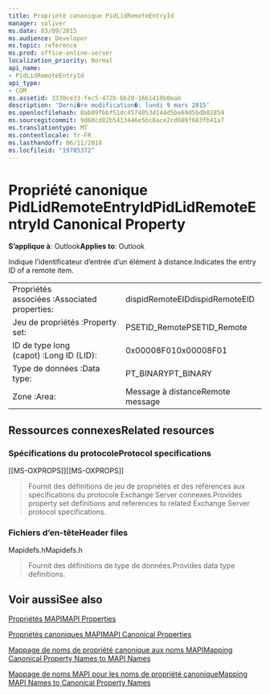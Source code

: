 ```yaml
---
title: Propriété canonique PidLidRemoteEntryId
manager: soliver
ms.date: 03/09/2015
ms.audience: Developer
ms.topic: reference
ms.prod: office-online-server
localization_priority: Normal
api_name:
- PidLidRemoteEntryId
api_type:
- COM
ms.assetid: 3330ce33-fec5-472b-bb28-16b1410b0eab
description: 'Derni�re modification�: lundi 9 mars 2015'
ms.openlocfilehash: 0ab09fbbf51dc4574053d144d5be69d5bdb02859
ms.sourcegitcommit: 9d60cd82b5413446e5bc8ace2cd689f683fb41a7
ms.translationtype: MT
ms.contentlocale: fr-FR
ms.lasthandoff: 06/11/2018
ms.locfileid: "19785372"
---
```

# <a name="pidlidremoteentryid-canonical-property"></a><span data-ttu-id="a07e6-103">Propriété canonique PidLidRemoteEntryId</span><span class="sxs-lookup"><span data-stu-id="a07e6-103">PidLidRemoteEntryId Canonical Property</span></span>

  
  
<span data-ttu-id="a07e6-104">**S’applique à**: Outlook</span><span class="sxs-lookup"><span data-stu-id="a07e6-104">**Applies to**: Outlook</span></span> 
  
<span data-ttu-id="a07e6-105">Indique l’identificateur d’entrée d’un élément à distance.</span><span class="sxs-lookup"><span data-stu-id="a07e6-105">Indicates the entry ID of a remote item.</span></span>
  
|||
|:-----|:-----|
|<span data-ttu-id="a07e6-106">Propriétés associées :</span><span class="sxs-lookup"><span data-stu-id="a07e6-106">Associated properties:</span></span>  <br/> |<span data-ttu-id="a07e6-107">dispidRemoteEID</span><span class="sxs-lookup"><span data-stu-id="a07e6-107">dispidRemoteEID</span></span>  <br/> |
|<span data-ttu-id="a07e6-108">Jeu de propriétés :</span><span class="sxs-lookup"><span data-stu-id="a07e6-108">Property set:</span></span>  <br/> |<span data-ttu-id="a07e6-109">PSETID_Remote</span><span class="sxs-lookup"><span data-stu-id="a07e6-109">PSETID_Remote</span></span>  <br/> |
|<span data-ttu-id="a07e6-110">ID de type long (capot) :</span><span class="sxs-lookup"><span data-stu-id="a07e6-110">Long ID (LID):</span></span>  <br/> |<span data-ttu-id="a07e6-111">0x00008F01</span><span class="sxs-lookup"><span data-stu-id="a07e6-111">0x00008F01</span></span>  <br/> |
|<span data-ttu-id="a07e6-112">Type de données :</span><span class="sxs-lookup"><span data-stu-id="a07e6-112">Data type:</span></span>  <br/> |<span data-ttu-id="a07e6-113">PT_BINARY</span><span class="sxs-lookup"><span data-stu-id="a07e6-113">PT_BINARY</span></span>  <br/> |
|<span data-ttu-id="a07e6-114">Zone :</span><span class="sxs-lookup"><span data-stu-id="a07e6-114">Area:</span></span>  <br/> |<span data-ttu-id="a07e6-115">Message à distance</span><span class="sxs-lookup"><span data-stu-id="a07e6-115">Remote message</span></span>  <br/> |
   
## <a name="related-resources"></a><span data-ttu-id="a07e6-116">Ressources connexes</span><span class="sxs-lookup"><span data-stu-id="a07e6-116">Related resources</span></span>

### <a name="protocol-specifications"></a><span data-ttu-id="a07e6-117">Spécifications du protocole</span><span class="sxs-lookup"><span data-stu-id="a07e6-117">Protocol specifications</span></span>

<span data-ttu-id="a07e6-118">[[MS-OXPROPS]]</span><span class="sxs-lookup"><span data-stu-id="a07e6-118">[[MS-OXPROPS]]</span></span> 
  
> <span data-ttu-id="a07e6-119">Fournit des définitions de jeu de propriétés et des références aux spécifications du protocole Exchange Server connexes.</span><span class="sxs-lookup"><span data-stu-id="a07e6-119">Provides property set definitions and references to related Exchange Server protocol specifications.</span></span>
    
### <a name="header-files"></a><span data-ttu-id="a07e6-120">Fichiers d’en-tête</span><span class="sxs-lookup"><span data-stu-id="a07e6-120">Header files</span></span>

<span data-ttu-id="a07e6-121">Mapidefs.h</span><span class="sxs-lookup"><span data-stu-id="a07e6-121">Mapidefs.h</span></span>
  
> <span data-ttu-id="a07e6-122">Fournit des définitions de type de données.</span><span class="sxs-lookup"><span data-stu-id="a07e6-122">Provides data type definitions.</span></span>
    
## <a name="see-also"></a><span data-ttu-id="a07e6-123">Voir aussi</span><span class="sxs-lookup"><span data-stu-id="a07e6-123">See also</span></span>



[<span data-ttu-id="a07e6-124">Propriétés MAPI</span><span class="sxs-lookup"><span data-stu-id="a07e6-124">MAPI Properties</span></span>](mapi-properties.md)
  
[<span data-ttu-id="a07e6-125">Propriétés canoniques MAPI</span><span class="sxs-lookup"><span data-stu-id="a07e6-125">MAPI Canonical Properties</span></span>](mapi-canonical-properties.md)
  
[<span data-ttu-id="a07e6-126">Mappage de noms de propriété canonique aux noms MAPI</span><span class="sxs-lookup"><span data-stu-id="a07e6-126">Mapping Canonical Property Names to MAPI Names</span></span>](mapping-canonical-property-names-to-mapi-names.md)
  
[<span data-ttu-id="a07e6-127">Mappage de noms MAPI pour les noms de propriété canonique</span><span class="sxs-lookup"><span data-stu-id="a07e6-127">Mapping MAPI Names to Canonical Property Names</span></span>](mapping-mapi-names-to-canonical-property-names.md)

